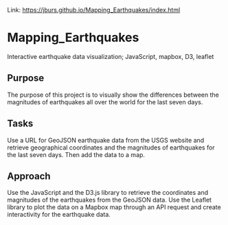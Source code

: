 Link: https://jburs.github.io/Mapping_Earthquakes/index.html


# Mapping_Earthquakes
Interactive earthquake data visualization;  JavaScript, mapbox, D3, leaflet


## Purpose
The purpose of this project is to visually show the differences between the magnitudes of earthquakes all over the world for the last seven days.

## Tasks
Use a URL for GeoJSON earthquake data from the USGS website and retrieve geographical coordinates and the magnitudes of earthquakes for the last seven days. Then add the data to a map.

## Approach
Use the JavaScript and the D3.js library to retrieve the coordinates and magnitudes of the earthquakes from the GeoJSON data.
Use the Leaflet library to plot the data on a Mapbox map through an API request and create interactivity for the earthquake data.

